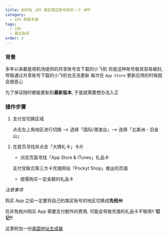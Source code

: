 ```yaml
---
title: 如何在 iOS 美区商店账号购买一个 APP
category:
  - iOS 修炼手册
tags:
  - iOS
  - 美区账号
order: 3
---
```


### 背景

多年以来都是用机场提供的共享账号去下载的小飞机
但是这种账号极其容易被封, 导致通过共享账号下载的小飞机也无法更新
每次在 `App Store` 更新应用的时候就会很恶心

为了保证随时都能更新到**最新版本**, 于是就需要想办法入正

### 操作步骤

1. 支付宝切换区域

   点击左上角地区进行切换 --> 选择「国际/港澳台」--> 选择「北美洲 - 旧金山」

2. 在首页寻找并点击「大牌礼卡」卡片

   - 浏览页面寻找「App Store & iTunes」礼品卡

   支付宝联合第三方卡充值网站「Pockyt Shop」推出的页面

   - 按需购买一定金额的礼品卡

_注意事项_

购买 App 之前一定要将自己的美区账号的地区切换成**免税州**

在非免税州购买 App 需要支付额外的费用, 可能会导致充值的礼品卡不够用!! **切记!!**

这里附加一份[美国地址生成器](https://www.meiguodizhi.com/)

